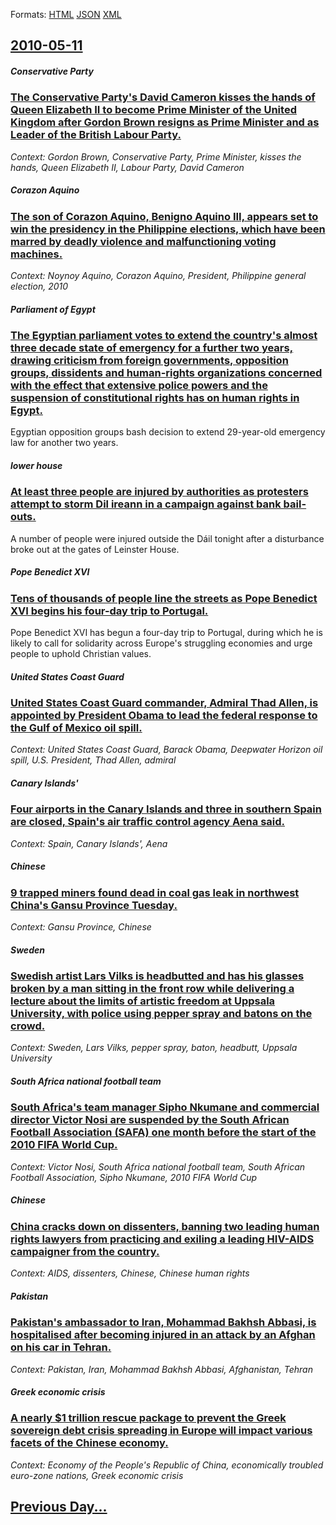 
Formats: [HTML](2010/05/11/index.html)  [JSON](2010/05/11/index.json)  [XML](2010/05/11/index.xml)  

## [2010-05-11](/news/2010/05/11/index.md)

##### Conservative Party
### [The Conservative Party's David Cameron kisses the hands of Queen Elizabeth II to become Prime Minister of the United Kingdom after Gordon Brown resigns as Prime Minister and as Leader of the British Labour Party. ](/news/2010/05/11/the-conservative-party-s-david-cameron-kisses-the-hands-of-queen-elizabeth-ii-to-become-prime-minister-of-the-united-kingdom-after-gordon-br.md)
_Context: Gordon Brown, Conservative Party, Prime Minister, kisses the hands, Queen Elizabeth II, Labour Party, David Cameron_

##### Corazon Aquino
### [The son of Corazon Aquino, Benigno Aquino III, appears set to win the presidency in the Philippine elections, which have been marred by deadly violence and malfunctioning voting machines. ](/news/2010/05/11/the-son-of-corazon-aquino-benigno-aquino-iii-appears-set-to-win-the-presidency-in-the-philippine-elections-which-have-been-marred-by-dead.md)
_Context: Noynoy Aquino, Corazon Aquino, President, Philippine general election, 2010_

##### Parliament of Egypt
### [The Egyptian parliament votes to extend the country's almost three decade state of emergency for a further two years, drawing criticism from foreign governments, opposition groups, dissidents and human-rights organizations concerned with the effect that extensive police powers and the suspension of constitutional rights has on human rights in Egypt.](/news/2010/05/11/the-egyptian-parliament-votes-to-extend-the-country-s-almost-three-decade-state-of-emergency-for-a-further-two-years-drawing-criticism-from.md)
Egyptian opposition groups bash decision to extend 29-year-old emergency law for another two years.

##### lower house
### [At least three people are injured by authorities as protesters attempt to storm Dil ireann in a campaign against bank bail-outs. ](/news/2010/05/11/at-least-three-people-are-injured-by-authorities-as-protesters-attempt-to-storm-dail-eireann-in-a-campaign-against-bank-bail-outs.md)
A number of people were injured outside the Dáil tonight after a disturbance broke out at the gates of Leinster House.

##### Pope Benedict XVI
### [Tens of thousands of people line the streets as Pope Benedict XVI begins his four-day trip to Portugal. ](/news/2010/05/11/tens-of-thousands-of-people-line-the-streets-as-pope-benedict-xvi-begins-his-four-day-trip-to-portugal.md)
Pope Benedict XVI has begun a four-day trip to Portugal, during which he is likely to call for solidarity across Europe&#39;s struggling economies and urge people to uphold Christian values.

##### United States Coast Guard
### [United States Coast Guard commander, Admiral Thad Allen, is appointed by President Obama to lead the federal response to the Gulf of Mexico oil spill. ](/news/2010/05/11/united-states-coast-guard-commander-admiral-thad-allen-is-appointed-by-president-obama-to-lead-the-federal-response-to-the-gulf-of-mexico.md)
_Context: United States Coast Guard, Barack Obama, Deepwater Horizon oil spill, U.S. President, Thad Allen, admiral_

##### Canary Islands'
### [Four airports in the Canary Islands and three in southern Spain are closed, Spain's air traffic control agency Aena said. ](/news/2010/05/11/four-airports-in-the-canary-islands-and-three-in-southern-spain-are-closed-spain-s-air-traffic-control-agency-aena-said.md)
_Context: Spain, Canary Islands', Aena_

##### Chinese
### [9 trapped miners found dead in coal gas leak in northwest China's Gansu Province Tuesday. ](/news/2010/05/11/9-trapped-miners-found-dead-in-coal-gas-leak-in-northwest-china-s-gansu-province-tuesday.md)
_Context: Gansu Province, Chinese_

##### Sweden
### [Swedish artist Lars Vilks is headbutted and has his glasses broken by a man sitting in the front row while delivering a lecture about the limits of artistic freedom at Uppsala University, with police using pepper spray and batons on the crowd. ](/news/2010/05/11/swedish-artist-lars-vilks-is-headbutted-and-has-his-glasses-broken-by-a-man-sitting-in-the-front-row-while-delivering-a-lecture-about-the-li.md)
_Context: Sweden, Lars Vilks, pepper spray, baton, headbutt, Uppsala University_

##### South Africa national football team
### [South Africa's team manager Sipho Nkumane and commercial director Victor Nosi are suspended by the South African Football Association (SAFA) one month before the start of the 2010 FIFA World Cup. ](/news/2010/05/11/south-africa-s-team-manager-sipho-nkumane-and-commercial-director-victor-nosi-are-suspended-by-the-south-african-football-association-safa.md)
_Context: Victor Nosi, South Africa national football team, South African Football Association, Sipho Nkumane, 2010 FIFA World Cup_

##### Chinese
### [China cracks down on dissenters, banning two leading human rights lawyers from practicing and exiling a leading HIV-AIDS campaigner from the country. ](/news/2010/05/11/china-cracks-down-on-dissenters-banning-two-leading-human-rights-lawyers-from-practicing-and-exiling-a-leading-hiv-aids-campaigner-from-the.md)
_Context: AIDS, dissenters, Chinese, Chinese human rights_

##### Pakistan
### [Pakistan's ambassador to Iran, Mohammad Bakhsh Abbasi, is hospitalised after becoming injured in an attack by an Afghan on his car in Tehran. ](/news/2010/05/11/pakistan-s-ambassador-to-iran-mohammad-bakhsh-abbasi-is-hospitalised-after-becoming-injured-in-an-attack-by-an-afghan-on-his-car-in-tehran.md)
_Context: Pakistan, Iran, Mohammad Bakhsh Abbasi, Afghanistan, Tehran_

##### Greek economic crisis
### [A nearly $1 trillion rescue package to prevent the Greek sovereign debt crisis spreading in Europe will impact various facets of the Chinese economy. ](/news/2010/05/11/a-nearly-1-trillion-rescue-package-to-prevent-the-greek-sovereign-debt-crisis-spreading-in-europe-will-impact-various-facets-of-the-chinese.md)
_Context: Economy of the People's Republic of China, economically troubled euro-zone nations, Greek economic crisis_

## [Previous Day...](/news/2010/05/10/index.md)

